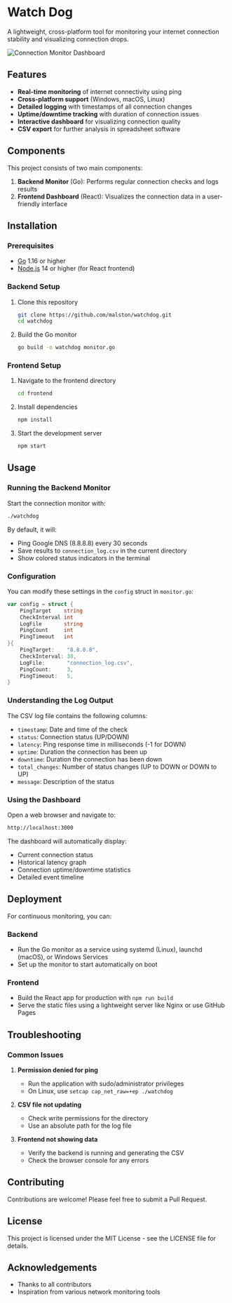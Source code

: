 # Watch Dog

A lightweight, cross-platform tool for monitoring your internet connection stability and visualizing connection drops.

![Connection Monitor Dashboard](https://api.placeholder.com/400/320)

## Features

- **Real-time monitoring** of internet connectivity using ping
- **Cross-platform support** (Windows, macOS, Linux)
- **Detailed logging** with timestamps of all connection changes
- **Uptime/downtime tracking** with duration of connection issues
- **Interactive dashboard** for visualizing connection quality
- **CSV export** for further analysis in spreadsheet software

## Components

This project consists of two main components:

1. **Backend Monitor** (Go): Performs regular connection checks and logs results
2. **Frontend Dashboard** (React): Visualizes the connection data in a user-friendly interface

## Installation

### Prerequisites

- [Go](https://golang.org/dl/) 1.16 or higher
- [Node.js](https://nodejs.org/) 14 or higher (for React frontend)

### Backend Setup

1. Clone this repository

   ```sh
   git clone https://github.com/malston/watchdog.git
   cd watchdog
   ```

2. Build the Go monitor

   ```sh
   go build -o watchdog monitor.go
   ```

### Frontend Setup

1. Navigate to the frontend directory

   ```sh
   cd frontend
   ```

2. Install dependencies

   ```sh
   npm install
   ```

3. Start the development server

   ```sh
   npm start
   ```

## Usage

### Running the Backend Monitor

Start the connection monitor with:

```sh
./watchdog
```

By default, it will:

- Ping Google DNS (8.8.8.8) every 30 seconds
- Save results to `connection_log.csv` in the current directory
- Show colored status indicators in the terminal

### Configuration

You can modify these settings in the `config` struct in `monitor.go`:

```go
var config = struct {
    PingTarget    string
    CheckInterval int
    LogFile       string
    PingCount     int
    PingTimeout   int
}{
    PingTarget:    "8.8.8.8",
    CheckInterval: 30,
    LogFile:       "connection_log.csv",
    PingCount:     3,
    PingTimeout:   5,
}
```

### Understanding the Log Output

The CSV log file contains the following columns:

- `timestamp`: Date and time of the check
- `status`: Connection status (UP/DOWN)
- `latency`: Ping response time in milliseconds (-1 for DOWN)
- `uptime`: Duration the connection has been up
- `downtime`: Duration the connection has been down
- `total_changes`: Number of status changes (UP to DOWN or DOWN to UP)
- `message`: Description of the status

### Using the Dashboard

Open a web browser and navigate to:

```sh
http://localhost:3000
```

The dashboard will automatically display:

- Current connection status
- Historical latency graph
- Connection uptime/downtime statistics
- Detailed event timeline

## Deployment

For continuous monitoring, you can:

### Backend

- Run the Go monitor as a service using systemd (Linux), launchd (macOS), or Windows Services
- Set up the monitor to start automatically on boot

### Frontend

- Build the React app for production with `npm run build`
- Serve the static files using a lightweight server like Nginx or use GitHub Pages

## Troubleshooting

### Common Issues

1. **Permission denied for ping**
   - Run the application with sudo/administrator privileges
   - On Linux, use `setcap cap_net_raw=+ep ./watchdog`

2. **CSV file not updating**
   - Check write permissions for the directory
   - Use an absolute path for the log file

3. **Frontend not showing data**
   - Verify the backend is running and generating the CSV
   - Check the browser console for any errors

## Contributing

Contributions are welcome! Please feel free to submit a Pull Request.

## License

This project is licensed under the MIT License - see the LICENSE file for details.

## Acknowledgements

- Thanks to all contributors
- Inspiration from various network monitoring tools

